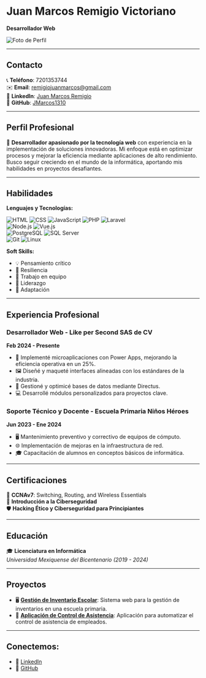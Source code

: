 # Juan Marcos Remigio Victoriano

**Desarrollador Web**  

![Foto de Perfil](https://via.placeholder.com/150)

---

## Contacto  
📞 **Teléfono**: 7201353744  
✉️ **Email**: remigiojuanmarcos@gmail.com  
🔗 **LinkedIn**: [Juan Marcos Remigio](https://linkedin.com/in/juan-marcos-remigio)  
🐙 **GitHub**: [JMarcos1310](https://github.com/JMarcos1310)  

---

## Perfil Profesional

🚀 **Desarrollador apasionado por la tecnología web** con experiencia en la implementación de soluciones innovadoras. Mi enfoque está en optimizar procesos y mejorar la eficiencia mediante aplicaciones de alto rendimiento. Busco seguir creciendo en el mundo de la informática, aportando mis habilidades en proyectos desafiantes.

---

## Habilidades

**Lenguajes y Tecnologías:**

![HTML](https://img.shields.io/badge/-HTML5-E34F26?style=flat-square&logo=html5&logoColor=white)
![CSS](https://img.shields.io/badge/-CSS3-1572B6?style=flat-square&logo=css3)
![JavaScript](https://img.shields.io/badge/-JavaScript-F7DF1E?style=flat-square&logo=javascript&logoColor=black)
![PHP](https://img.shields.io/badge/-PHP-777BB4?style=flat-square&logo=php)
![Laravel](https://img.shields.io/badge/-Laravel-FF2D20?style=flat-square&logo=laravel&logoColor=white)  
![Node.js](https://img.shields.io/badge/-Node.js-339933?style=flat-square&logo=nodedotjs&logoColor=white)
![Vue.js](https://img.shields.io/badge/-Vue.js-4FC08D?style=flat-square&logo=vuedotjs&logoColor=white)  
![PostgreSQL](https://img.shields.io/badge/-PostgreSQL-336791?style=flat-square&logo=postgresql&logoColor=white)
![SQL Server](https://img.shields.io/badge/-SQL_Server-CC2927?style=flat-square&logo=microsoftsqlserver&logoColor=white)  
![Git](https://img.shields.io/badge/-Git-F05032?style=flat-square&logo=git&logoColor=white)
![Linux](https://img.shields.io/badge/-Linux-FCC624?style=flat-square&logo=linux&logoColor=black)  

**Soft Skills:**

- 💡 Pensamiento crítico
- 🧠 Resiliencia
- 🤝 Trabajo en equipo
- 🎯 Liderazgo
- 🎨 Adaptación

---

## Experiencia Profesional

### Desarrollador Web - Like per Second SAS de CV  
**Feb 2024 - Presente**  

- 🌟 Implementé microaplicaciones con Power Apps, mejorando la eficiencia operativa en un 25%.
- 🖼️ Diseñé y maqueté interfaces alineadas con los estándares de la industria.
- 💾 Gestioné y optimicé bases de datos mediante Directus.
- 💻 Desarrollé módulos personalizados para proyectos clave.

### Soporte Técnico y Docente - Escuela Primaria Niños Héroes  
**Jun 2023 - Ene 2024**  

- 🖥️ Mantenimiento preventivo y correctivo de equipos de cómputo.
- 🌐 Implementación de mejoras en la infraestructura de red.
- 🎓 Capacitación de alumnos en conceptos básicos de informática.

---

## Certificaciones  
📜 **CCNAv7**: Switching, Routing, and Wireless Essentials  
🔐 **Introducción a la Ciberseguridad**  
🛡️ **Hacking Ético y Ciberseguridad para Principiantes**  

---

## Educación

🎓 **Licenciatura en Informática**  
*Universidad Mexiquense del Bicentenario (2019 - 2024)*

---

## Proyectos

- 🖥️ **[Gestión de Inventario Escolar](#)**: Sistema web para la gestión de inventarios en una escuela primaria.
- 📲 **[Aplicación de Control de Asistencia](#)**: Aplicación para automatizar el control de asistencia de empleados.

---

## Conectemos:
- 💼 [LinkedIn](https://linkedin.com/in/juan-marcos-remigio)
- 🐙 [GitHub](https://github.com/JMarcos1310)
